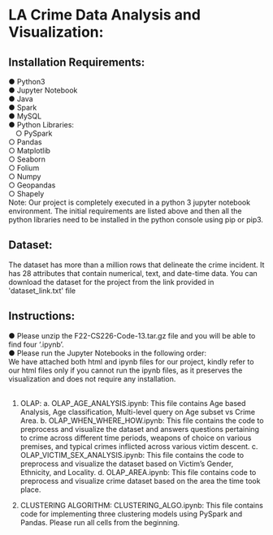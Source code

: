# LA Crime Data Analysis and Visualization:

## Installation Requirements:
● Python3 <br />
● Jupyter Notebook <br />
● Java <br />
● Spark <br />
● MySQL <br />
● Python Libraries: <br />
  &emsp;○ PySpark <br />
  ○ Pandas <br />
  ○ Matplotlib <br />
  ○ Seaborn <br />
  ○ Folium <br />
  ○ Numpy <br />
  ○ Geopandas <br />
  ○ Shapely <br />
Note: Our project is completely executed in a python 3 jupyter notebook environment. The initial requirements are listed above and then all the python libraries need to be installed in  the python console using pip or pip3.

## Dataset:
The dataset has more than a million rows that delineate the crime incident. It has 28 attributes that contain numerical, text, and date-time data. You can download the dataset for the project from the link provided in 'dataset_link.txt' file

## Instructions:
● Please unzip the F22-CS226-Code-13.tar.gz file and you will be able to find four ‘.ipynb’. <br />
● Please run the Jupyter Notebooks in the following order: <br />
We have attached both html and ipynb files for our project, kindly refer to our html files only if you cannot run the ipynb files, as it preserves the visualization and does not require any installation. <br />
<br />
 
1. OLAP:
  a. OLAP_AGE_ANALYSIS.ipynb: This file contains Age based Analysis, Age classification, Multi-level query on Age subset vs Crime Area.
  b. OLAP_WHEN_WHERE_HOW.ipynb: This file contains the code to preprocess and visualize the dataset and answers questions pertaining to crime across different time periods, weapons of choice on various premises, and typical crimes inflicted across various victim descent.
  c. OLAP_VICTIM_SEX_ANALYSIS.ipynb: This file contains the code to preprocess and visualize the dataset based on Victim’s Gender, Ethnicity, and Locality.
  d. OLAP_AREA.ipynb: This file contains code to preprocess and visualize crime dataset based on the area the time took place.
  
2. CLUSTERING ALGORITHM:
CLUSTERING_ALGO.ipynb: This file contains code for implementing three clustering models using PySpark and Pandas. Please run all cells from the beginning.

